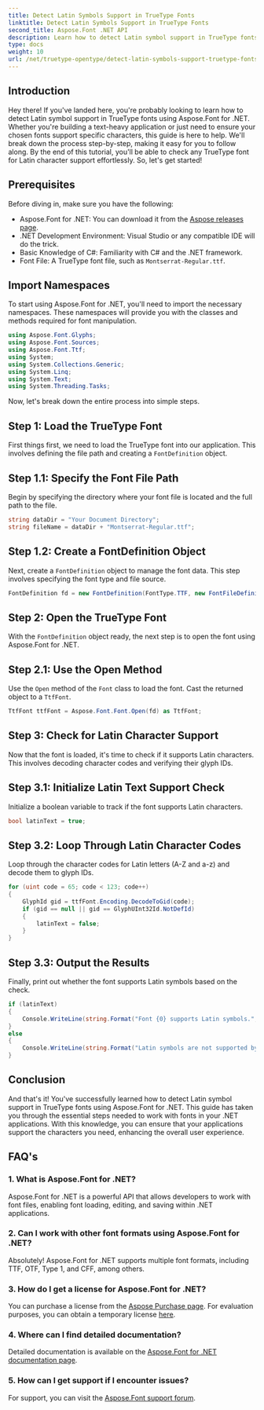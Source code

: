 ```yaml
---
title: Detect Latin Symbols Support in TrueType Fonts
linktitle: Detect Latin Symbols Support in TrueType Fonts
second_title: Aspose.Font .NET API
description: Learn how to detect Latin symbol support in TrueType fonts using Aspose.Font for .NET with our detailed guide. Perfect for developers working with fonts in .NET.
type: docs
weight: 10
url: /net/truetype-opentype/detect-latin-symbols-support-truetype-fonts/
---
```

## Introduction
Hey there! If you've landed here, you're probably looking to learn how to detect Latin symbol support in TrueType fonts using Aspose.Font for .NET. Whether you're building a text-heavy application or just need to ensure your chosen fonts support specific characters, this guide is here to help. We'll break down the process step-by-step, making it easy for you to follow along. By the end of this tutorial, you'll be able to check any TrueType font for Latin character support effortlessly. So, let's get started!
## Prerequisites
Before diving in, make sure you have the following:
- Aspose.Font for .NET: You can download it from the [Aspose releases page](https://releases.aspose.com/font/net/).
- .NET Development Environment: Visual Studio or any compatible IDE will do the trick.
- Basic Knowledge of C#: Familiarity with C# and the .NET framework.
- Font File: A TrueType font file, such as `Montserrat-Regular.ttf`.
## Import Namespaces
To start using Aspose.Font for .NET, you'll need to import the necessary namespaces. These namespaces will provide you with the classes and methods required for font manipulation.
```csharp
using Aspose.Font.Glyphs;
using Aspose.Font.Sources;
using Aspose.Font.Ttf;
using System;
using System.Collections.Generic;
using System.Linq;
using System.Text;
using System.Threading.Tasks;
```
Now, let's break down the entire process into simple steps.
## Step 1: Load the TrueType Font
First things first, we need to load the TrueType font into our application. This involves defining the file path and creating a `FontDefinition` object.
## Step 1.1: Specify the Font File Path
Begin by specifying the directory where your font file is located and the full path to the file.
```csharp
string dataDir = "Your Document Directory";
string fileName = dataDir + "Montserrat-Regular.ttf";
```
## Step 1.2: Create a FontDefinition Object
Next, create a `FontDefinition` object to manage the font data. This step involves specifying the font type and file source.
```csharp
FontDefinition fd = new FontDefinition(FontType.TTF, new FontFileDefinition("ttf", new FileSystemStreamSource(fileName)));
```
## Step 2: Open the TrueType Font
With the `FontDefinition` object ready, the next step is to open the font using Aspose.Font for .NET.
## Step 2.1: Use the Open Method
Use the `Open` method of the `Font` class to load the font. Cast the returned object to a `TtfFont`.
```csharp
TtfFont ttfFont = Aspose.Font.Font.Open(fd) as TtfFont;
```
## Step 3: Check for Latin Character Support
Now that the font is loaded, it's time to check if it supports Latin characters. This involves decoding character codes and verifying their glyph IDs.
## Step 3.1: Initialize Latin Text Support Check
Initialize a boolean variable to track if the font supports Latin characters.
```csharp
bool latinText = true;
```
## Step 3.2: Loop Through Latin Character Codes
Loop through the character codes for Latin letters (A-Z and a-z) and decode them to glyph IDs.
```csharp
for (uint code = 65; code < 123; code++)
{
    GlyphId gid = ttfFont.Encoding.DecodeToGid(code);
    if (gid == null || gid == GlyphUInt32Id.NotDefId)
    {
        latinText = false;
    }
}
```
## Step 3.3: Output the Results
Finally, print out whether the font supports Latin symbols based on the check.
```csharp
if (latinText)
{
    Console.WriteLine(string.Format("Font {0} supports Latin symbols.", ttfFont.FontName));
}
else
{
    Console.WriteLine(string.Format("Latin symbols are not supported by font {0}.", ttfFont.FontName));
}
```
## Conclusion
And that's it! You've successfully learned how to detect Latin symbol support in TrueType fonts using Aspose.Font for .NET. This guide has taken you through the essential steps needed to work with fonts in your .NET applications. With this knowledge, you can ensure that your applications support the characters you need, enhancing the overall user experience.
## FAQ's
### 1. What is Aspose.Font for .NET?
Aspose.Font for .NET is a powerful API that allows developers to work with font files, enabling font loading, editing, and saving within .NET applications.
### 2. Can I work with other font formats using Aspose.Font for .NET?
Absolutely! Aspose.Font for .NET supports multiple font formats, including TTF, OTF, Type 1, and CFF, among others.
### 3. How do I get a license for Aspose.Font for .NET?
You can purchase a license from the [Aspose Purchase page](https://purchase.aspose.com/buy). For evaluation purposes, you can obtain a temporary license [here](https://purchase.aspose.com/temporary-license/).
### 4. Where can I find detailed documentation?
Detailed documentation is available on the [Aspose.Font for .NET documentation page](https://reference.aspose.com/font/net/).
### 5. How can I get support if I encounter issues?
For support, you can visit the [Aspose.Font support forum](https://forum.aspose.com/c/font/41).
